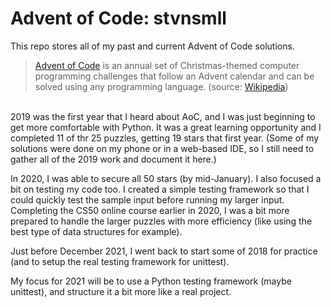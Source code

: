 # Advent of Code: stvnsmll
This repo stores all of my past and current Advent of Code solutions.

>[Advent of Code](https://adventofcode.com/about) is an annual set of Christmas-themed computer programming challenges that follow an Advent calendar and can be solved using any programming language. (source: [Wikipedia](https://en.wikipedia.org/wiki/Advent_of_Code))

\
2019 was the first year that I heard about AoC, and I was just beginning to get more comfortable with Python. It was a great learning opportunity and I completed 11 of thr 25 puzzles, getting 19 stars that first year. (Some of my solutions were done on my phone or in a web-based IDE, so I still need to gather all of the 2019 work and document it here.)

In 2020, I was able to secure all 50 stars (by mid-January). I also focused a bit on testing my code too. I created a simple testing framework so that I could quickly test the sample input before running my larger input. Completing the CS50 online course earlier in 2020, I was a bit more prepared to handle the larger puzzles with more efficiency (like using the best type of data structures for example).

Just before December 2021, I went back to start some of 2018 for practice (and to setup the real testing framework for
unittest).

My focus for 2021 will be to use a Python testing framework (maybe unittest), and structure it a bit more like a real project.